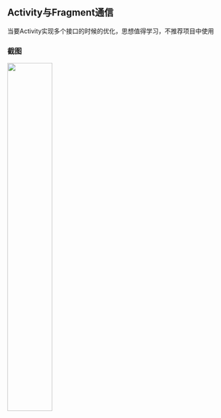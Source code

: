 ## Activity与Fragment通信
当要Activity实现多个接口的时候的优化，思想值得学习，不推荐项目中使用

### 截图
<img src="https://github.com/firsthubgit/ActivityFragmentCommunicate/blob/master/screenshot/pic1.png" width = "45%" height="45%"/>